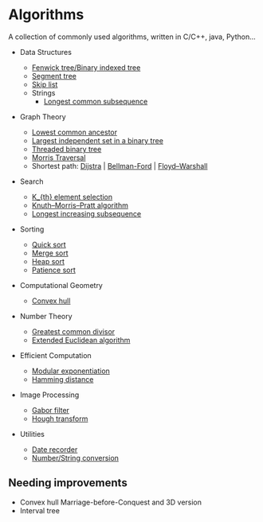 # Algorithms
A collection of commonly used algorithms, written in C/C++, java, Python...   
- Data Structures
    - [Fenwick tree/Binary indexed tree](https://github.com/wandering007/algorithms/blob/master/binary_indexed_tree.cpp)
    - [Segment tree](https://github.com/wandering007/algorithms/blob/master/segment_tree.cpp)  
    - [Skip list](https://github.com/wandering007/algorithms/blob/master/skip_list.cpp)   
    - Strings  
        - [Longest common subsequence](https://github.com/wandering007/algorithms/blob/master/longest_common_subsequence.java)  
- Graph Theory  
    - [Lowest common ancestor](https://github.com/wandering007/algorithms/blob/master/lowest_common_ancestor.cpp)  
    - [Largest independent set in a binary tree](https://github.com/wandering007/algorithms/blob/master/largest_independent_set.c) 
    - [Threaded binary tree](https://github.com/wandering007/algorithms/blob/master/threaded_binary_tree.cpp)  
    - [Morris Traversal](https://github.com/wandering007/algorithms/blob/master/morris_traversal.cpp)
    - Shortest path: [Dijstra](https://github.com/wandering007/algorithms/blob/master/dijkstra.cpp) | [Bellman-Ford](https://github.com/wandering007/algorithms/blob/master/bellman_ford.cpp) | [Floyd–Warshall](https://github.com/wandering007/algorithms/blob/master/floyd_warshall.cpp)  

- Search  
    - [K_{th} element selection](https://github.com/wandering007/algorithms/blob/master/kth_element_selection.cpp)
    - [Knuth–Morris–Pratt algorithm](https://github.com/wandering007/algorithms/blob/master/kmp.cpp)  
    - [Longest increasing subsequence](https://github.com/wandering007/algorithms/blob/master/longest_increasing_subsequence.py)
- Sorting  
    - [Quick sort](https://github.com/wandering007/algorithms/blob/master/sorting/quick_sort.cpp)  
    - [Merge sort](https://github.com/wandering007/algorithms/blob/master/sorting/merge_sort.cpp)  
    - [Heap sort](https://github.com/wandering007/algorithms/blob/master/sorting/heap_sort.cpp)
    - [Patience sort](https://github.com/wandering007/algorithms/blob/master/sorting/patience_sort.cpp)
- Computational Geometry  
    - [Convex hull](https://github.com/wandering007/algorithms/blob/master/convex_hull.cpp)  
- Number Theory  
    - [Greatest common divisor](https://github.com/wandering007/algorithms/blob/master/gcd.cpp)  
    - [Extended Euclidean algorithm](https://github.com/wandering007/algorithms/blob/master/extended_gcd.cpp)  
- Efficient Computation  
    - [Modular exponentiation](https://github.com/wandering007/algorithms/blob/master/modular_pow.cpp)
    - [Hamming distance](https://github.com/wandering007/algorithms/blob/master/hamming_distance.cpp)  
- Image Processing  
    - [Gabor filter](https://github.com/wandering007/algorithms/blob/master/gabor_filter.py)  
    - [Hough transform](https://github.com/wandering007/algorithms/blob/master/hough_transform.py)
- Utilities  
    - [Date recorder](https://github.com/wandering007/algorithms/blob/master/date_recorder.cpp)  
    - [Number/String conversion](https://github.com/wandering007/algorithms/blob/master/num_str_conversion.cpp)

## Needing improvements  
- Convex hull Marriage-before-Conquest and 3D version  
- Interval tree  

